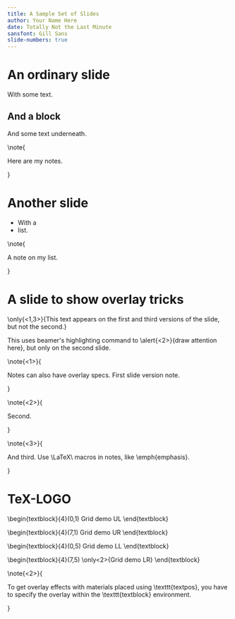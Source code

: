 ```yaml
---
title: A Sample Set of Slides
author: Your Name Here
date: Totally Not the Last Minute
sansfont: Gill Sans
slide-numbers: true
---
```


# An ordinary slide

With some text.

## And a block

And some text underneath.


\note{

Here are my notes.

}

# Another slide

- With a
- list.

\note{

A note on my list.

}

# A slide to show overlay tricks

\only{<1,3>}{This text appears on the first and third versions of the slide, but not the second.}

This uses beamer's highlighting command to \alert{<2>}{draw attention here}, but only on the second slide.

\note{<1>}{

Notes can also have overlay specs. First slide version note.

}

\note{<2>}{

Second.

}

\note{<3>}{

And third. Use \LaTeX\ macros in notes, like \emph{emphasis}.

}

# TeX-LOGO

\begin{textblock}{4}(0,1)
Grid demo UL
\end{textblock}

\begin{textblock}{4}(7,1)
Grid demo UR
\end{textblock}

\begin{textblock}{4}(0,5)
Grid demo LL
\end{textblock}

\begin{textblock}{4}(7,5)
\only<2>{Grid demo LR}
\end{textblock}

\note{<2>}{

To get overlay effects with materials placed using \texttt{textpos}, you have to specify the overlay within the \texttt{textblock} environment.

}
